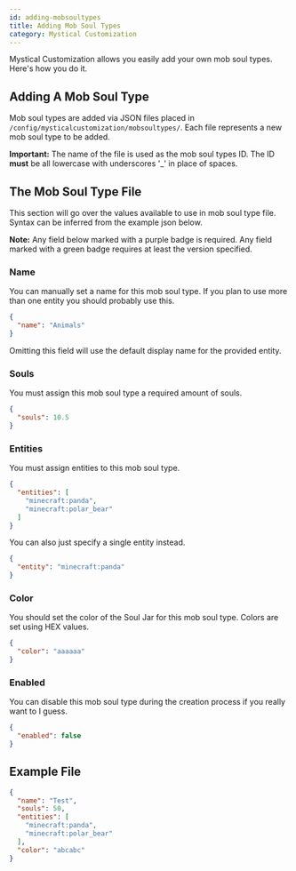 ```yaml
---
id: adding-mobsoultypes
title: Adding Mob Soul Types
category: Mystical Customization
---
```


Mystical Customization allows you easily add your own mob soul types. Here's how you do it.

## Adding A Mob Soul Type
Mob soul types are added via JSON files placed in `/config/mysticalcustomization/mobsoultypes/`. Each file represents a new mob soul type to be added.

**Important:** The name of the file is used as the mob soul types ID. The ID **must** be all lowercase with underscores '_' in place of spaces.

## The Mob Soul Type File
This section will go over the values available to use in mob soul type file. Syntax can be inferred from the example json below.

**Note:** Any field below marked with a purple badge is required. Any field marked with a green badge requires at least the version specified.

### Name
You can manually set a name for this mob soul type. If you plan to use more than one entity you should probably use this.
```json
{
  "name": "Animals"
}
```
Omitting this field will use the default display name for the provided entity.

### Souls
<tag value="Required"></tag>

You must assign this mob soul type a required amount of souls.
```json
{
  "souls": 10.5
}
```

### Entities
<tag value="Required"></tag>

You must assign entities to this mob soul type.
```json
{
  "entities": [
    "minecraft:panda",
    "minecraft:polar_bear"
  ]
}
```
You can also just specify a single entity instead.
```json
{
  "entity": "minecraft:panda"
}
```

### Color
You should set the color of the Soul Jar for this mob soul type. Colors are set using HEX values.
```json
{
  "color": "aaaaaa" 
}
```

### Enabled
<tag value="2.1.2+" severity="success"></tag>

You can disable this mob soul type during the creation process if you really want to I guess.
```json
{
  "enabled": false
}
```

## Example File
```json
{
  "name": "Test",
  "souls": 50,
  "entities": [
    "minecraft:panda",
    "minecraft:polar_bear"
  ],
  "color": "abcabc"
}
```
